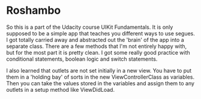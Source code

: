 # Roshambo
So this is a part of the Udacity course UIKit Fundamentals.
It is only supposed to be a simple app that teaches you different ways to use segues.
I got totally carried away and abstracted out the 'brain' of the app into a separate class.
There are a few methods that I'm not entirely happy with, but for the most part it is pretty clean.
I got some really good practice with conditional statements, boolean logic and switch statements.

I also learned that outlets are not set initially in a new view.
You have to put them in a 'holding bay' of sorts in the new ViewControllerClass as variables.
Then you can take the values stored in the variables and assign them to any outlets in a setup method like ViewDidLoad.
